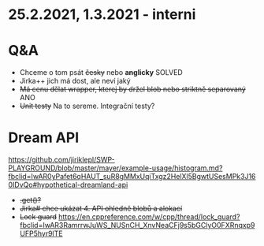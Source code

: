 # 25.2.2021, 1.3.2021 - interni

# Q&A
- Chceme o tom psát ~~česky~~ nebo **anglicky** SOLVED
- Jirka++ jich má dost, ale neví jaký
- ~~Má cenu dělat wrapper, kterej by držel blob nebo striktně separovaný~~ ANO
- ~~Unit testy~~ Na to sereme. Integrační testy?

# Dream API
https://github.com/jiriklepl/SWP-PLAYGROUND/blob/master/mayer/example-usage/histogram.md?fbclid=IwAR0yPafet6qHAUT_suR8gMMxUqiTxgz2HelXl5BgwtUSesMPk3J160IDvQo#hypothetical-dreamland-api
- ~~.get()?~~
- ~~Jirka# chce ukázat 4. API ohledně blobů a alokací~~
- ~~Lock guard~~ https://en.cppreference.com/w/cpp/thread/lock_guard?fbclid=IwAR3RamrrwJuWS_NUSnCH_XnvNeaCFj9s5bGClyO0FXRnqxp9UFP5hyr9lTE
